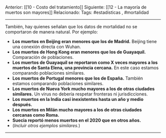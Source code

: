 Anterior: [[10 - Costo del tratamiento]]
Siguiente: [[12 - La mayoría de muertos son mayores]]
Relacionado:
Tags: #estadisticas , #mortalidad

--------------------------------------------------------------

También, hay quienes señalan que los datos de mortalidad no se comportaron de manera natural. Por ejemplo:


- **Los muertos en Beijing eran menores que los de Madrid.** Beijing tiene una conexión directa con Wuhan.
- **Los muertos de Hong Kong eran menores que los de Guayaquil.** Comparación de poblaciones.
- **Los muertos de Guayaquil se reportaron como X veces mayores a los muertos de Santa Elena, una provincia cercana.** En este caso estamos comparando poblaciones similares.
- **Los muertos de Portugal menores que los de España.** También estamos comparando poblaciones similares.
- **Los muertos de Nueva York mucho mayores a los de otras ciudades similares.** Un virus no debería respetar fronteras ni jurisdicciones.
- **Los muertos en la India casi inexistentes hasta un año y medio después.**
- **Los muertos en Milán mucho mayores a los de otras ciudades cercanas como Roma.**
- **Suecia reportó menos muertos en el 2020 que en otros años.**
- (*Incluir otros ejemplos similares.*)

--------------------------------------------------------------------
